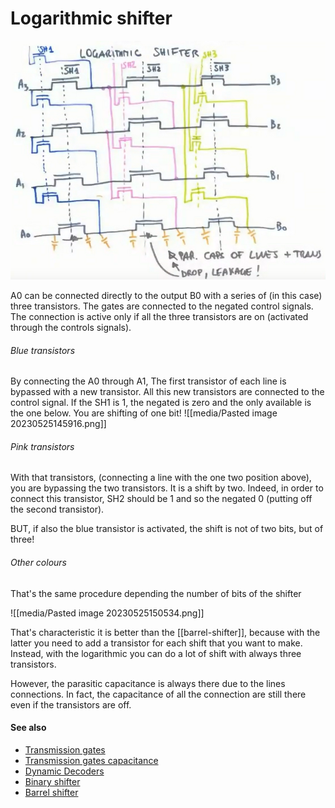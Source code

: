 # Logarithmic shifter
![../media/Pasted%20image%2020230525145420.png](../media/Pasted%20image%2020230525145420.png)

A0 can be connected directly to the output B0 with a series of (in this case) three transistors.
The gates are connected to the negated control signals.
The connection is active only if all the three transistors are on (activated through the controls signals).

###### Blue transistors
By connecting the A0 through A1, The first transistor of each line is bypassed with a new transistor. All this new transistors are connected to the control signal. If the SH1 is 1, the negated is zero and  the only available is the one below. You are shifting of one bit!
![[media/Pasted image 20230525145916.png]]

###### Pink transistors
With that transistors, (connecting a line with the one two position above), you are bypassing the two transistors. It is a shift by two. Indeed, in order to connect this transistor, SH2 should be 1 and so the negated 0 (putting off the second transistor).

BUT, if also the blue transistor is activated, the shift is not of two bits, but of three! 

###### Other colours
That's the same procedure depending the number of bits of the shifter

![[media/Pasted image 20230525150534.png]]

That's characteristic it is better than the [[barrel-shifter]], because with the latter you need to add a transistor for each shift that you want to make. Instead, with the logarithmic you can do a lot of shift with always three transistors.

However, the parasitic capacitance is always there due to the lines connections. In fact, the capacitance of all the connection are still there even if the transistors are off.

#### See also
- [Transmission gates](transmission-gates.md)
- [Transmission gates capacitance](transmission-gates-capacitance.md)
- [Dynamic Decoders](dynamic-decoders.md)
- [Binary shifter](binary-shifter.md)
- [Barrel shifter](barrel-shifter.md)
